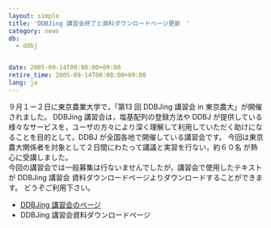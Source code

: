 ```yaml
---
layout: simple
title: 'DDBJing 講習会終了と資料ダウンロードページ更新　'
category: news
db:
  - ddbj


date: 2005-09-14T00:00:00+09:00
retire_time: 2005-09-14T00:00:00+09:00
lang: ja
---
```


９月１ー２日に東京農業大学で，「第13 回 DDBJing 講習会 in 東京農大」が開催されました。 DDBJing 講習会は，塩基配列の登録方法や DDBJ が提供している様々なサービスを，ユーザの方々により深く理解して利用していただく助けになることを目的として，DDBJ が全国各地で開催している講習会です。 今回は東京農大関係者を対象として２日間にわたって講議と実習を行ない，約６０名 が熱心に受講しました。<br>今回の講習会では一般募集は行ないませんでしたが，講習会で使用したテキストが DDBJing 講習会 資料ダウンロードページよりダウンロードすることができます。 どうぞご利用下さい。

<ul>
    <li><a href="/activities/index.html">DDBJing 講習会のページ</a> </li>
    <li><a href="/ddbjing-archives.html"></a>DDBJing 講習会資料ダウンロードページ </li>
</ul>
